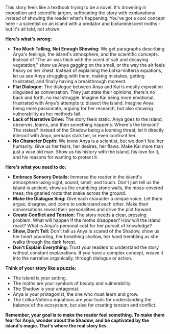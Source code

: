 This story feels like a textbook trying to be a novel. It's drowning in exposition and scientific jargon, suffocating the story with explanations instead of showing the reader what's happening. You've got a cool concept here - a scientist on an island with a predator and bioluminescent moths - but it's all told, not shown. 

**Here's what's wrong:**

* **Too Much Telling, Not Enough Showing:**  We get paragraphs describing Anya's feelings, the island's atmosphere, and the scientific concepts. Instead of "The air was thick with the scent of salt and decaying vegetation," show us Anya gagging on the smell, or the way the air feels heavy on her chest. Instead of explaining the Lotka-Volterra equations, let us see Anya struggling with them, making mistakes, getting frustrated, and finally having a breakthrough moment.
* **Flat Dialogue:** The dialogue between Anya and Kai is mostly exposition disguised as conversation. They just state their opinions,  there's no back and forth, no real struggle. Imagine Kai being more emotional, frustrated with Anya's attempts to dissect the island. Imagine Anya being more passionate, arguing for her research, but also showing vulnerability as her methods fail.
* **Lack of Narrative Drive:** The story feels static.  Anya goes to the island, observes, learns, and then something happens. Where's the tension? The stakes?  Instead of the Shadow being a looming threat, let it directly interact with Anya, perhaps stalk her, or even confront her. 
* **No Character Depth:** We know Anya is a scientist, but we don't feel her humanity.  Give us her fears, her desires, her flaws.  Make Kai more than just a wise old man.  Show us his history with the island, his love for it, and his reasons for wanting to protect it.

**Here's what you need to do:**

* **Embrace Sensory Details:** Immerse the reader in the island's atmosphere using sight, sound, smell, and touch. Don't just tell us the island is ancient, show us the crumbling stone walls, the moss-covered trees, the gnarled roots that snake across the ground.
* **Make the Dialogue Sing:** Give each character a unique voice.  Let them argue, disagree, and come to understand each other.  Make their conversations reveal their personalities and drive the plot forward.
* **Create Conflict and Tension:**  The story needs a clear, pressing problem. What will happen if the moths disappear? How will the island react? What is Anya's personal cost for her pursuit of knowledge? 
* **Show, Don't Tell:**  Don't tell us Anya is scared of the Shadow, show us her heart pounding, her breathing shallow, her hand trembling as she walks through the dark forest.
* **Don't Explain Everything:**  Trust your readers to understand the story without constant explanations. If you have a complex concept, weave it into the narrative organically, through dialogue or action.

**Think of your story like a puzzle:**

* The island is your setting.
* The moths are your symbols of beauty and vulnerability.
* The Shadow is your antagonist.
* Anya is your protagonist, the one who must learn and grow.
* The Lotka-Volterra equations are your tools for understanding the balance of the ecosystem, but also for creating tension and conflict.

**Remember, your goal is to make the reader feel something. To make them fear for Anya, wonder about the Shadow, and be captivated by the island's magic. That's where the real story lies.** 
